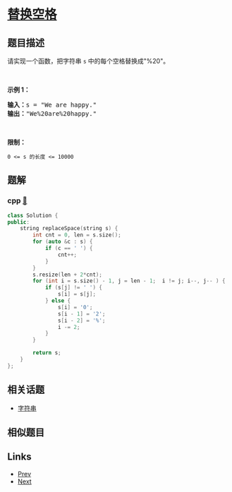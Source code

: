 
# [替换空格](https://leetcode-cn.com/problems/ti-huan-kong-ge-lcof)

## 题目描述

<p>请实现一个函数，把字符串 <code>s</code> 中的每个空格替换成&quot;%20&quot;。</p>

<p>&nbsp;</p>

<p><strong>示例 1：</strong></p>

<pre><strong>输入：</strong>s = &quot;We are happy.&quot;
<strong>输出：</strong>&quot;We%20are%20happy.&quot;</pre>

<p>&nbsp;</p>

<p><strong>限制：</strong></p>

<p><code>0 &lt;= s 的长度 &lt;= 10000</code></p>


## 题解

### cpp [🔗](ti-huan-kong-ge-lcof.cpp) 
```cpp
class Solution {
public:
    string replaceSpace(string s) {
        int cnt = 0, len = s.size();
        for (auto &c : s) {
            if (c == ' ') {
                cnt++;
            }
        }
        s.resize(len + 2*cnt);
        for (int i = s.size() - 1, j = len - 1;  i != j; i--, j-- ) {
            if (s[j] != ' ') {
                s[i] = s[j];
            } else {
                s[i] = '0';
                s[i - 1] = '2';
                s[i - 2] = '%';
                i -= 2;
            }
        }

        return s;
    }
};
```


## 相关话题

- [字符串](../../tags/string.md) 


## 相似题目



## Links

- [Prev](../xuan-zhuan-shu-zu-de-zui-xiao-shu-zi-lcof/README.md) 
- [Next](../cong-wei-dao-tou-da-yin-lian-biao-lcof/README.md) 

